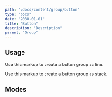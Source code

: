 ```yaml
---
path: "/docs/content/group/button"
type: "docs"
date: "2030-01-01"
title: "Button"
description: "Description"
parent: "Group"
---
```


<h2>Usage</h2>

<p>Use this markup to create a button group as line.</p>

<script type="text/plain" class="language-markup">
  <div class="group">
    <button type="button" class="btn">
      <span><!-- content --></span>
    </button>
    
    <button type="button" class="btn">
      <span><!-- content --></span>
    </button>
  </div>
</script>

<p>Use this markup to create a button group as stack.</p>

<script type="text/plain" class="language-markup">
  <div class="group">
    <span class="group_inner">
      <button type="button" class="btn">
        <span><!-- content --></span>
      </button>
      
      <button type="button" class="btn">
        <span><!-- content --></span>
      </button>
    </span>
  </div>
</script>

<h2>Modes</h2>

<demo>
  <demovanilla src="demos/docs/content/group/button/line" name="line">
  </demovanilla>
  <demovanilla src="demos/docs/content/group/button/stack" name="stack">
  </demovanilla>
</demo>
